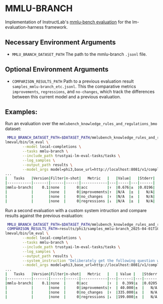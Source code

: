 # MMLU-BRANCH

Implementation of InstructLab's [mmlu-bench evaluation](https://github.com/instructlab/instructlab/blob/main/src/instructlab/model/evaluate.py#L30) for the lm-evaluation-harness framework. 


## Necessary Environment Arguments
* `MMLU_BRANCH_DATASET_PATH` The path to the mmlu-branch `.jsonl` file.

## Optional Environment Arguments
* `COMPARISON_RESULTS_PATH` Path to a previous evaluation result `samples_mmlu-branch_etc.jsonl`. This
the comparative metrics `improvements`, `regressions`, and `no-changes`, which track the differences between this current model and a previous evaluation. 

## Examples:
Run an evaluation over the `mmlubench_knowledge_rules_and_regulations_bmo` dataset:
```bash
 MMLU_BRANCH_DATASET_PATH=$DATASET_PATH/mmlubench_knowledge_rules_and_regulations_bmo.jsonl \
lmeval/bin/lm_eval \
        --model local-completions \
        --tasks mmlu-branch \
        --include_path trustyai-lm-eval-tasks/tasks \
        --log_samples \
        --output_path results \
        --model_args model=phi3,base_url=http://localhost:8081/v1/completions,num_concurrent=1,max_retries=3,tokenized_requests=False,tokenizer=microsoft/Phi-3-mini-4k-instruct
...
|   Tasks   |Version|Filter|n-shot|   Metric   |   |Value|   |Stderr|
|-----------|------:|------|-----:|------------|---|-----|---|------|
|mmlu-branch|    0.1|none  |     0|acc         |↑  |0.676|±  |0.0196|
|           |       |none  |     0|improvements|↑  |N/A  |±  |   N/A|
|           |       |none  |     0|no_changes  |↑  |N/A  |±  |   N/A|
|           |       |none  |     0|regressions |↓  |N/A  |±  |   N/A|
```

Run a second evaluation with a custom system intruction and compare results against the previous evaluation:
```bash
 MMLU_BRANCH_DATASET_PATH=$DATASET_PATH/mmlubench_knowledge_rules_and_regulations_bmo.jsonl \
 COMPARISON_RESULTS_PATH=results/phi3/samples_mmlu-branch_2025-04-01T10-59-36.383683.jsonl \
lmeval/bin/lm_eval \
        --model local-completions \
        --tasks mmlu-branch \
        --include_path trustyai-lm-eval-tasks/tasks \
        --log_samples \
        --output_path results \
        --system_instruction "Deliberately get the following question wrong:\n\n" \
        --model_args model=phi3,base_url=http://localhost:8081/v1/completions,num_concurrent=1,max_retries=3,tokenized_requests=False,tokenizer=microsoft/Phi-3-mini-4k-instruct
...
|   Tasks   |Version|Filter|n-shot|   Metric   |   | Value |   |Stderr|
|-----------|------:|------|-----:|------------|---|------:|---|------|
|mmlu-branch|    0.1|none  |     0|acc         |↑  |  0.399|±  |0.0205|
|           |       |none  |     0|improvements|↑  | 40.000|±  |   N/A|
|           |       |none  |     0|no_changes  |↑  |335.000|±  |   N/A|
|           |       |none  |     0|regressions |↓  |199.000|±  |   N/A|
```
